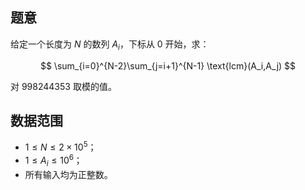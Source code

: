 ## 题意

给定一个长度为 $N$ 的数列 $A_i$，下标从 $0$ 开始，求：

$$
\sum_{i=0}^{N-2}\sum_{j=i+1}^{N-1} \text{lcm}(A_i,A_j)
$$

对 $998244353$ 取模的值。

## 数据范围

- $1\le N\le 2\times 10^5$；
- $1\le A_i\le 10^6$；
- 所有输入均为正整数。

